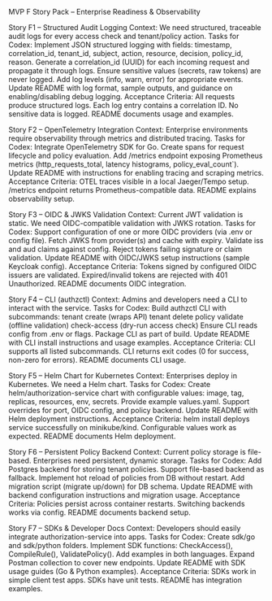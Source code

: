 MVP F Story Pack – Enterprise Readiness & Observability

Story F1 – Structured Audit Logging
Context: We need structured, traceable audit logs for every access check and tenant/policy action.
Tasks for Codex:
Implement JSON structured logging with fields: timestamp, correlation_id, tenant_id, subject, action, resource, decision, policy_id, reason.
Generate a correlation_id (UUID) for each incoming request and propagate it through logs.
Ensure sensitive values (secrets, raw tokens) are never logged.
Add log levels (info, warn, error) for appropriate events.
Update README with log format, sample outputs, and guidance on enabling/disabling debug logging.
Acceptance Criteria:
All requests produce structured logs.
Each log entry contains a correlation ID.
No sensitive data is logged.
README documents usage and examples.

Story F2 – OpenTelemetry Integration
Context: Enterprise environments require observability through metrics and distributed tracing.
Tasks for Codex:
Integrate OpenTelemetry SDK for Go.
Create spans for request lifecycle and policy evaluation.
Add /metrics endpoint exposing Prometheus metrics (http_requests_total, latency histograms, policy_eval_count`).
Update README with instructions for enabling tracing and scraping metrics.
Acceptance Criteria:
OTEL traces visible in a local Jaeger/Tempo setup.
/metrics endpoint returns Prometheus-compatible data.
README explains observability setup.

Story F3 – OIDC & JWKS Validation
Context: Current JWT validation is static. We need OIDC-compatible validation with JWKS rotation.
Tasks for Codex:
Support configuration of one or more OIDC providers (via .env or config file).
Fetch JWKS from provider(s) and cache with expiry.
Validate iss and aud claims against config.
Reject tokens failing signature or claim validation.
Update README with OIDC/JWKS setup instructions (sample Keycloak config).
Acceptance Criteria:
Tokens signed by configured OIDC issuers are validated.
Expired/invalid tokens are rejected with 401 Unauthorized.
README documents OIDC integration.

Story F4 – CLI (authzctl)
Context: Admins and developers need a CLI to interact with the service.
Tasks for Codex:
Build authzctl CLI with subcommands:
tenant create (wraps API)
tenant delete
policy validate (offline validation)
check-access (dry-run access check)
Ensure CLI reads config from .env or flags.
Package CLI as part of build.
Update README with CLI install instructions and usage examples.
Acceptance Criteria:
CLI supports all listed subcommands.
CLI returns exit codes (0 for success, non-zero for errors).
README documents CLI usage.

Story F5 – Helm Chart for Kubernetes
Context: Enterprises deploy in Kubernetes. We need a Helm chart.
Tasks for Codex:
Create helm/authorization-service chart with configurable values: image, tag, replicas, resources, env, secrets.
Provide example values.yaml.
Support overrides for port, OIDC config, and policy backend.
Update README with Helm deployment instructions.
Acceptance Criteria:
helm install deploys service successfully on minikube/kind.
Configurable values work as expected.
README documents Helm deployment.

Story F6 – Persistent Policy Backend
Context: Current policy storage is file-based. Enterprises need persistent, dynamic storage.
Tasks for Codex:
Add Postgres backend for storing tenant policies.
Support file-based backend as fallback.
Implement hot reload of policies from DB without restart.
Add migration script (migrate up/down) for DB schema.
Update README with backend configuration instructions and migration usage.
Acceptance Criteria:
Policies persist across container restarts.
Switching backends works via config.
README documents backend setup.

Story F7 – SDKs & Developer Docs
Context: Developers should easily integrate authorization-service into apps.
Tasks for Codex:
Create sdk/go and sdk/python folders.
Implement SDK functions: CheckAccess(), CompileRule(), ValidatePolicy().
Add examples in both languages.
Expand Postman collection to cover new endpoints.
Update README with SDK usage guides (Go & Python examples).
Acceptance Criteria:
SDKs work in simple client test apps.
SDKs have unit tests.
README has integration examples. 